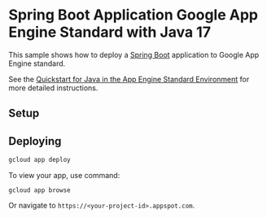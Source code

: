 # Spring Boot Application Google App Engine Standard with Java 17

This sample shows how to deploy a [Spring Boot](https://spring.io/projects/spring-boot)
application to Google App Engine standard.

See the [Quickstart for Java in the App Engine Standard Environment][ae-docs] for more
detailed instructions.

[ae-docs]: https://cloud.google.com/appengine/docs/standard/java11/quickstart

## Setup

## Deploying

```bash
gcloud app deploy
```

To view your app, use command:
```
gcloud app browse
```
Or navigate to `https://<your-project-id>.appspot.com`.
